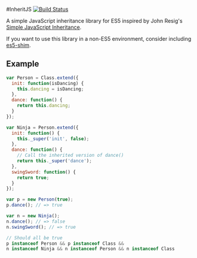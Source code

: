 #InheritJS [![Build Status](https://secure.travis-ci.org/derek-schaefer/inherit-js.png?branch=master)](http://travis-ci.org/derek-schaefer/inherit-js)

A simple JavaScript inheritance library for ES5 inspired
by John Resig's [Simple JavaScript Inheritance](http://ejohn.org/blog/simple-javascript-inheritance/).

If you want to use this library in a non-ES5 environment, consider including [es5-shim](https://github.com/es-shims/es5-shim).

## Example

```javascript
var Person = Class.extend({
  init: function(isDancing) {
    this.dancing = isDancing;
  },
  dance: function() {
    return this.dancing;
  }
});

var Ninja = Person.extend({
  init: function() {
    this._super('init', false);
  },
  dance: function() {
    // Call the inherited version of dance()
    return this._super('dance');
  },
  swingSword: function() {
    return true;
  }
});

var p = new Person(true);
p.dance(); // => true

var n = new Ninja();
n.dance(); // => false
n.swingSword(); // => true

// Should all be true
p instanceof Person && p instanceof Class &&
n instanceof Ninja && n instanceof Person && n instanceof Class
```
